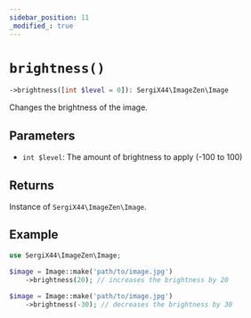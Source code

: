 ```yaml
---
sidebar_position: 11
_modified_: true
---
```

# `brightness()`

```php
->brightness([int $level = 0]): SergiX44\ImageZen\Image
```
Changes the brightness of the image.

## Parameters

- `int $level`: The amount of brightness to apply (-100 to 100)


## Returns

Instance of `SergiX44\ImageZen\Image`.

## Example

```php
use SergiX44\ImageZen\Image;

$image = Image::make('path/to/image.jpg')
    ->brightness(20); // increases the brightness by 20
    
$image = Image::make('path/to/image.jpg')
    ->brightness(-30); // decreases the brightness by 30

```
